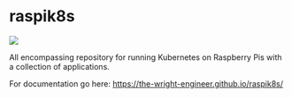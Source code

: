 # raspik8s

![](https://github.com/the-wright-engineer/raspik8s/workflows/CI/badge.svg)

All encompassing repository for running Kubernetes on Raspberry Pis with a collection of applications.

For documentation go here: https://the-wright-engineer.github.io/raspik8s/
